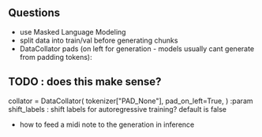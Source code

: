 ## Questions

* use Masked Language Modeling
* split data into train/val before generating chunks
* DataCollator pads (on left for generation - models usually cant generate from padding tokens):

 ## TODO : does this make sense?
collator = DataCollator(
    tokenizer["PAD_None"], pad_on_left=True, )
:param shift_labels : shift labels for autoregressive training? default is false
    
* how to feed a midi note to the generation in inference

    
